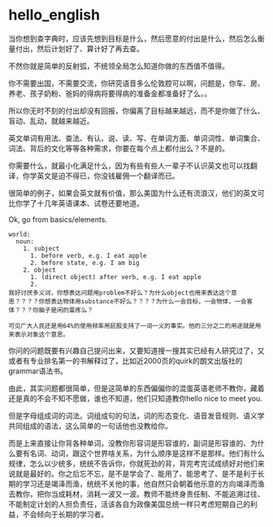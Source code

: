 # hello_english

当你想到查字典时，应该先想到目标是什么，然后愿意的付出是什么，然后怎么衡量付出，然后计划好了、算计好了再去查。

不然你就是简单的反射弧，不统领全局怎么知道你做的东西值不值得。

你不需要出国，不需要交流，你研究语音多么伦敦腔可以啊，问题是，你车、房、养老、孩子奶粉、爸妈的得病将要得病的准备金都准备好了么。。

所以你无时不刻的付出却没有回报，你偏离了目标越来越远，而不是你做了什么、盲动、乱动，就越来越近。

英文单词有用法、查法、有认、说、读、写、在单词方面、单词词性、单词集合、词法、背后的文化等等各种需求，你要在每个点上都付出么？不是的。

你需要什么，就最小化满足什么，因为有些有些人一辈子不认识英文也可以找翻译，你学英文是迫不得已，你没钱雇佣一个翻译而已。

很简单的例子，如果会英文就有价值，那么美国为什么还有流浪汉，他们的英文可比你学了十几年英语课本、试卷还要地道。

Ok, go from basics/elements.

```
world:
  noun: 
    1. subject
      1. before verb, e.g. I eat apple
      2. before state, e.g. I am big
    2. object
      1. (direct object) after verb, e.g. I eat apple
      2. 
我好讨厌多义词，你想表达问题用problem不好么？为什么object也用来表达这个意思？？？？你想表达物体用substance不好么？？？？为什么一会目标，一会物体，一会客体？？？你脑子是闲的蛋疼么？

可见广大人民还是用64%的使用频率用屁股支持了一词一义的事实。他的三分之二的用途就是用来表示对象这个意思。
```

你问的问题既要有兴趣自己提问出来，又要知道搜一搜其实已经有人研究过了，又或者有专业排名第一的书解释过了，比如近2000页的quirk的朗文出版社的grammar语法书。

由此，其实问题都很简单，但是这简单的东西偏偏你的混蛋英语老师不教你，藏着还是真的不会不知不愿做，谁也不知道，他们只知道教你hello nice to meet you.

但是字母组成词的词法。词组成句的句法，词的形态变化、语音发音规则、语义学共同组成的语法，这么简单的一句话他也没教给你。

而是上来直接让你背各种单词，没教你形容词是形容谁的，副词是形容谁的、为什么要有名词、动词，跟这个世界啥关系，为什么顺序是这样不是那样。他们有什么规律，怎么以少统多，统统不告诉你，你就死劲的背，背完考完试成绩好对他们来说就是最好的。你之后忘不忘，是不是学会了、能用了、能思考了、是不是利于长期的学习还是竭泽而渔，统统不关他的事，他自然只会朝着他乐意的方向竭泽而渔去教你，把你当成耗材，消耗一波又一波。教师不能终身责任制、不能追溯过往、不能制定计划的人担负责任，活该各自为政像美国总统一样只考虑短期自己的利益，不会倾向于长期的学习者。
